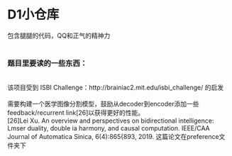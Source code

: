 D1小仓库
====
包含腿腿的代码，QQ和正气的精神力<br>
<br>
### 题目里要读的一些东西：<br>
<br>
该项目受到 ISBI Challenge：http://brainiac2.mit.edu/isbi_challenge/ 的启发<br>
<br>
需要构建一个医学图像分割模型，鼓励从decoder到encoder添加一些feedback/recurrent link[26]以获得更好的性能。<br>
[26]Lei Xu. An overview and perspectives on bidirectional intelligence: Lmser duality, double ia harmony, and causal computation. IEEE/CAA Journal of Automatica Sinica, 6(4):865{893, 2019. 这篇论文在preference文件夹下<br>
